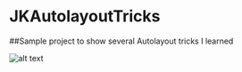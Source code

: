 # JKAutolayoutTricks
##Sample project to show several Autolayout tricks I learned

![alt text][JKAutolayoutTricksDemoInAction]


[JKAutolayoutTricksDemoInAction]: https://github.com/jayesh15111988/JKAutolayoutTricks/blob/master/Demo/AutolayoutDemos.gif "Autolayout demo in action"
